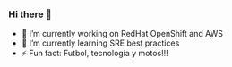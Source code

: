 ### Hi there 👋

<!--
**NelsonUrbani/NelsonUrbani** is a ✨ _special_ ✨ repository because its `README.md` (this file) appears on your GitHub profile.

-->

- 🔭 I’m currently working on RedHat OpenShift and AWS
- 🌱 I’m currently learning SRE best practices
- ⚡ Fun fact: Futbol, tecnología y motos!!! 
